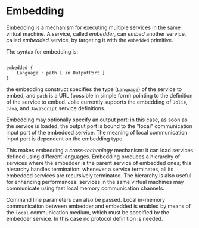 # Embedding

Embedding is a mechanism for executing multiple services in the same virtual machine. A service, called _embedder_, can _embed_ another service, called _embedded_ service, by targeting it with the `embedded` primitive.

The syntax for embedding is:

```text

embedded {
    Language : path [ in OutputPort ]
}
```

the embedding construct specifies the type \(`Language`\) of the service to embed, and `path` is a URL \(possible in simple form\) pointing to the definition of the service to embed. Jolie currently supports the embedding of `Jolie`, `Java`, and `JavaScript` service definitions.

Embedding may optionally specify an output port: in this case, as soon as the service is loaded, the output port is bound to the "local" communication input port of the embedded service. The meaning of local communication input port is dependent on the embedding type.

This makes embedding a _cross-technology_ mechanism: it can load services defined using different languages. Embedding produces a hierarchy of services where the embedder is the parent service of embedded ones; this hierarchy handles termination: whenever a service terminates, all its embedded services are recursively terminated. The hierarchy is also useful for enhancing performances: services in the same virtual machines may communicate using fast local memory communication channels.

Command line parameters can also be passed. Local in-memory communication between embedder and embedded is enabled by means of the `local` communication medium, which must be specified by the embedder service. In this case no protocol definition is needed.

